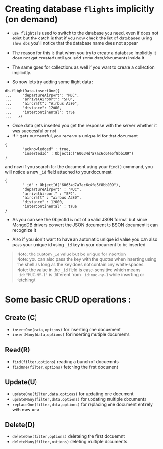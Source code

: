 # Creating database `flights` implicitly (on demand)

* `use flights` is used to switch to the database you need, even if does not exist but the catch is that if you now check the list of databases using `show dbs` you'll notice that the database name does not appear
* The reason for this is that when you try to create a database implicitly it does not get created until you add some data/documents inside it

* The same goes for collections as well if you want to create a collection implicitly.

* So now lets try adding some flight data :
```
db.flightData.insertOne({
...     "departureAirport": "MUC",
...     "arrivalAirport": "SFO",
...     "aircraft": "Airbus A380",
...     "distance": 12000,
...     "intercontinental": true
...   })
```
* Once data gets inserted you get the response with the server whether it was successful or not
* If it gets successful, you receive a unique id for that document
```
{
        "acknowledged" : true,
        "insertedId" : ObjectId("60634d7a7ac6c6fe5f8bb109")
}
```
and now if you search for the document using your `find()` command, you will notice a new `_id` field attached to your document
```
{
        "_id" : ObjectId("60634d7a7ac6c6fe5f8bb109"),
        "departureAirport" : "MUC",
        "arrivalAirport" : "SFO",
        "aircraft" : "Airbus A380",
        "distance" : 12000,
        "intercontinental" : true
}
```

* As you can see the ObjectId is not of a valid JSON format but since MongoDB drivers convert the JSON document to BSON document it can recognize it

* Also if you don't want to have an automatic unique id value you can also pass your unique id using `_id` key in your document to be inserted
> Note: the custom `_id` value but be unique for insertion\
> Note: you can also pass the key with the quotes when inserting using the shell as long as the key does not contain any white-spaces\
> Note: the value in the `_id` field is case-sensitive which means `_id:"MUC-NY-1"` is different from `_id:muc-ny-1` while inserting or fetching\

# Some basic CRUD operations :
## Create (C)
* `insertOne(data,options)` for inserting one docuement
* `insertMany(data,options)` for inserting mutiple documents

## Read(R)
* `find(filter,options)` reading a bunch of docuemnts
* `findOne(filter,options)` fetching the first document 

## Update(U)
* `updateOne(filter,data,options)` for updating one document 
* `updateMany(filter,data,options)` for updating multiple documents
* `replaceOne(filter,data,options)` for replacing one document entirely with new one

## Delete(D)
* `deleteOne(filter,options)` deleteing the first docuemnt
* `deleteMany(filter,options)` deleting multiple documents